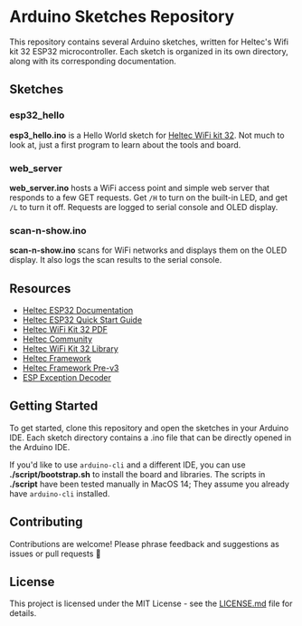 # Arduino Sketches Repository

This repository contains several Arduino sketches, written for Heltec's Wifi kit 32 ESP32 microcontroller. Each sketch is organized in its own directory, along with its corresponding documentation.

## Sketches

### esp32_hello

**esp3_hello.ino** is a Hello World sketch for [Heltec WiFi kit 32](https://github.com/HelTecAutomation/Heltec_ESP32). Not much to look at, just a first program to learn about the tools and board.

### web_server

**web_server.ino** hosts a WiFi access point and simple web server that responds to a few GET requests. Get `/H` to turn on the built-in LED, and get `/L` to turn it off. Requests are logged to serial console and OLED display.

### scan-n-show.ino

**scan-n-show.ino** scans for WiFi networks and displays them on the OLED display. It also logs the scan results to the serial console.

## Resources

- [Heltec ESP32 Documentation](https://docs.heltec.org)
- [Heltec ESP32 Quick Start Guide](https://docs.heltec.org/en/node/esp32/esp32_general_docs/quick_start.html)
- [Heltec WiFi Kit 32 PDF](https://resource.heltec.cn/download/WiFi_Kit_32/WiFi%20Kit32.pdf)
- [Heltec Community](http://community.heltec.cn)
- [Heltec WiFi Kit 32 Library](https://github.com/HelTecAutomation/Heltec_ESP32)
- [Heltec Framework](https://github.com/Heltec-Aaron-Lee/WiFi_Kit_series/blob/master/README.md)
- [Heltec Framework Pre-v3](https://github.com/Heltec-Aaron-Lee/WiFi_Kit_series/blob/0aaf0d08b20c2d67aab416ae632320ac11ca7ea6/README.md)
- [ESP Exception Decoder](https://github.com/me-no-dev/EspExceptionDecoder)

## Getting Started

To get started, clone this repository and open the sketches in your Arduino IDE. Each sketch directory contains a .ino file that can be directly opened in the Arduino IDE.

If you'd like to use `arduino-cli` and a different IDE, you can use **./script/bootstrap.sh** to install the board and libraries. The scripts in **./script** have been tested manually in MacOS 14; They assume you already have `arduino-cli` installed.

## Contributing

Contributions are welcome! Please phrase feedback and suggestions as issues or pull requests :bow:

## License

This project is licensed under the MIT License - see the [LICENSE.md](LICENSE.md) file for details.